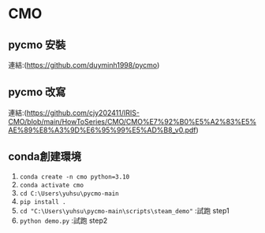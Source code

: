 # CMO

## pycmo 安裝
連結:(https://github.com/duyminh1998/pycmo)

## pycmo 改寫
連結:(https://github.com/cjy202411/IRIS-CMO/blob/main/HowToSeries/CMO/CMO%E7%92%B0%E5%A2%83%E5%AE%89%E8%A3%9D%E6%95%99%E5%AD%B8_v0.pdf)

## conda創建環境
1. `conda create -n cmo python=3.10`
2. `conda activate cmo`
3. `cd C:\Users\yuhsu\pycmo-main`
4. `pip install .`
5. `cd "C:\Users\yuhsu\pycmo-main\scripts\steam_demo"` :試跑 step1
6. `python demo.py` :試跑 step2
